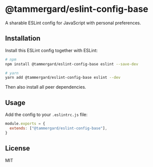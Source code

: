 # @tammergard/eslint-config-base

A sharable ESLint config for JavaScript with personal preferences.

## Installation

Install this ESLint config together with ESLint:

```bash
# npm
npm install @tammergard/eslint-config-base eslint --save-dev

# yarn
yarn add @tammergard/eslint-config-base eslint --dev
```

Then also install all peer dependencies.

## Usage

Add the config to your `.eslintrc.js` file:

```js
module.exports = {
  extends: ["@tammergard/eslint-config-base"],
}
```

## License

MIT
